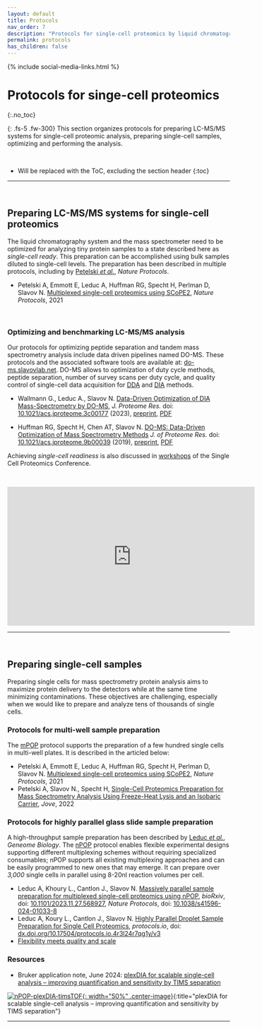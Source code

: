 ```yaml
---
layout: default
title: Protocols
nav_order: 7
description: "Protocols for single-cell proteomics by liquid chromatography tandem mass spectrometry LC-MS/MS. Protocols are applicable to label-free and multiplexed methods, including SCoPE2, plexDIA, pSCoPE, SCoPE-DIA and other methods."
permalink: protocols
has_children: false
---
```


{% include social-media-links.html %}

# Protocols for singe-cell proteomics
{:.no_toc}

{: .fs-5 .fw-300}
This section organizes protocols for preparing LC-MS/MS systems for single-cell proteomic analysis, preparing single-cell samples, optimizing and performing the analysis.

&nbsp;


* Will be replaced with the ToC, excluding the section header
{:toc}

------------

&nbsp;



## Preparing LC-MS/MS systems for single-cell proteomics
The liquid chromatography system and the mass spectrometer need to be optimized for analyzing tiny protein samples to a state described here as *single-cell ready*. This preparation can be accomplished using bulk samples diluted to single-cell levels. The preparation has been described in multiple protocols, including by [Petelski *et al.*](https://www.nature.com/articles/s41596-021-00616-z), *Nature Protocols*.


 * Petelski A, Emmott E, Leduc A, Huffman RG, Specht H, Perlman D, Slavov N. [Multiplexed single-cell proteomics using SCoPE2](https://www.nature.com/articles/s41596-021-00616-z), *Nature Protocols*, 2021

&nbsp;

### Optimizing and benchmarking LC-MS/MS analysis
Our protocols for optimizing peptide separation and tandem mass spectrometry analysis include data driven pipelines named DO-MS. These protocols and the associated software tools are available at: [do-ms.slavovlab.net](https://do-ms.slavovlab.net/). DO-MS allows to optimization of duty cycle methods, peptide separation, number of survey scans per duty cycle, and quality control of single-cell data acquisition for [DDA](https://pubs.acs.org/doi/10.1021/acs.jproteome.9b00039) and [DIA](https://pubs.acs.org/doi/10.1021/acs.jproteome.3c00177) methods.

 * Wallmann G., Leduc A., Slavov N. [Data-Driven Optimization of DIA Mass-Spectrometry by DO-MS](https://pubs.acs.org/doi/10.1021/acs.jproteome.3c00177), *J. Proteome Res.*   doi: [10.1021/acs.jproteome.3c00177](https://doi.org/10.1021/acs.jproteome.3c00177) (2023), [preprint](https://doi.org/10.1101/2023.02.02.526809),    [PDF](https://slavovlab.net/Slavov-Lab-Publications/2023_DO-MS_DIA_plexDIA_JPR.pdf)

 * Huffman RG, Specht H, Chen AT, Slavov N. [DO-MS: Data-Driven Optimization of Mass Spectrometry Methods](https://pubs.acs.org/doi/10.1021/acs.jproteome.9b00039) *J. of Proteome Res.* doi: [10.1021/acs.jproteome.9b00039](https://doi.org/10.1021/acs.jproteome.9b00039)  (2019), [preprint](http://dx.doi.org/10.1101/512152),   [PDF](https://slavovlab.net/Slavov-Lab-Publications/2019_Huffman_Slavov_DO-MS.pdf)


Achieving *single-cell readiness* is also discussed in [workshops](https://www.youtube.com/playlist?list=PLHLRxq8iKFsLJey2MshSlUhg1lGAj0dLW) of the Single Cell Proteomics Conference.

&nbsp;

<iframe width="560" height="315" src="https://www.youtube.com/embed/5nV9zbF9DT0?si=jB6a9k90dz8uObDi" title="YouTube video player" frameborder="0" allow="accelerometer; autoplay; clipboard-write; encrypted-media; gyroscope; picture-in-picture; web-share" allowfullscreen></iframe>


------------

&nbsp;

## Preparing single-cell samples
Preparing single cells for mass spectrometry protein analysis aims to maximize protein delivery to the detectors while at the same time minimizing contaminations. These objectives are challenging, especially when we would like to prepare and analyze tens of thousands of single cells.

### Protocols for multi-well sample preparation

The [mPOP](mPOP) protocol supports the preparation of a few hundred single cells in multi-well plates. It is described in the articled below:

 * Petelski A, Emmott E, Leduc A, Huffman RG, Specht H, Perlman D, Slavov N. [Multiplexed single-cell proteomics using SCoPE2](https://www.nature.com/articles/s41596-021-00616-z), *Nature Protocols*, 2021
 * Petelski A, Slavov N., Specht H, [Single-Cell Proteomics Preparation for Mass Spectrometry Analysis Using Freeze-Heat Lysis and an Isobaric Carrier](https://pubmed.ncbi.nlm.nih.gov/36571403/), *Jove*, 2022


### Protocols for highly parallel glass slide sample preparation

A high-throughput sample preparation has been described by [Leduc *et al.*](https://doi.org/10.1186/s13059-022-02817-5), *Geneome Biology*. The [nPOP](nPOP) protocol enables flexible experimental designs supporting different multiplexing schemes without requiring specialized consumables; nPOP supports all existing multiplexing approaches and can be easily programmed to new ones that may emerge. It can prepare over *3,000* single cells in parallel using 8-20nl reaction volumes per cell.

 * Leduc A, Khoury L., Cantlon J., Slavov N. [Massively parallel sample preparation for multiplexed single-cell proteomics using nPOP](https://slavovlab.net/Slavov-Lab-Publications/2024_nPOP-Protocol-Nature-Protocols.pdf), *bioRxiv*,  doi: [10.1101/2023.11.27.568927](https://doi.org/10.1101/2023.11.27.568927),  *Nature Protocols*, doi: [10.1038/s41596-024-01033-8](https://doi.org/10.1038/s41596-024-01033-8)
 * Leduc A, Koury L., Cantlon J., Slavov N.  [Highly Parallel Droplet Sample Preparation for Single Cell Proteomics](https://dx.doi.org/10.17504/protocols.io.4r3l24r7qg1y/v3), *protocols.io*, doi: [dx.doi.org/10.17504/protocols.io.4r3l24r7qg1y/v3](https://dx.doi.org/10.17504/protocols.io.4r3l24r7qg1y/v3)
 * [Flexibility meets quality and scale](https://blog.slavovlab.net/2024/08/09/flexibility-meets-quality-and-scale/)


### Resources
* Bruker application note, June 2024: [plexDIA for scalable single-cell analysis – improving quantification and sensitivity by
TIMS separation](https://slavovlab.net/Slavov-Lab-Publications/2024_plexDIA-nPOP-on-timsTOF-Ultra.pdf)

[![nPOP-plexDIA-timsTOF]({{site.baseurl}}/Figs/2024_plexDIA-nPOP-on-timsTOF-Ultra.jpeg){: width="50%" .center-image}](https://slavovlab.net/Slavov-Lab-Publications/2024_plexDIA-nPOP-on-timsTOF-Ultra.pdf){:title="plexDIA for scalable single-cell analysis – improving quantification and sensitivity by TIMS separation"}



------------

&nbsp;



&nbsp;




&nbsp;

&nbsp;

&nbsp;
